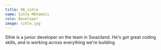 ```yaml
---
title: 06_sihle
name: Sihle Mbhamali
role: Developer
image: sihle.jpg
---
```


Sihle is a junior developer on the team in Swaziland. He's got great coding skills, and is working across everything we're building
